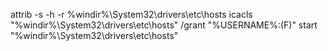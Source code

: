 attrib -s -h -r %windir%\System32\drivers\etc\hosts
icacls "%windir%\System32\drivers\etc\hosts" /grant "%USERNAME%:(F)"
start "%windir%\System32\drivers\etc\hosts"